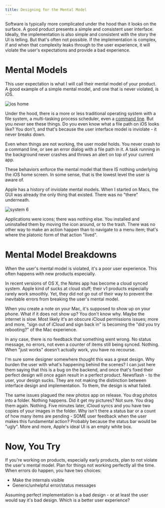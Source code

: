 ```yaml
---
title: Designing for the Mental Model
---
```


Software is typically more complicated under the hood than it looks on the surface. A good product presents a simple and consistent user interface. Ideally, the implementation is also simple and consistent with the story the UI is telling. But that's often not possible. If the implementation is complex, if and when that complexity leaks through to the user experience, it will violate the user's expectations and provide a bad experience.


# Mental Models

This user expectation is what I will call their mental model of your product. A good example of a simple mental model, and one that is never violated, is iOS.

![ios home](/blog/images/ios_home.png)

Under the hood, there is a more or less traditional operating system with a file system, a multi-tasking process scheduler, even a [command line](http://www.iphonefaq.org/archives/971616). But you *never* see these things. Do you even know what a file path on iOS looks like? You don't, and that's because the user interface model is inviolate - it never breaks down.

Even when things are not working, the user model holds. You never crash to a command line, or see an error dialog with a file path in it. A task running in the background never crashes and throws an alert on top of your current app.

These behaviors enforce the mental model that there IS nothing underlying the iOS home screen. In some sense, that is the lowest level the user is aware of.

Apple has a history of inviolate mental models. When I started on Macs, the GUI was already the only thing that existed. There was no "there" underneath.

![system 6](/blog/images/system6.jpg)

Applications were icons; there was nothing else. You installed and uninstalled them by moving the icon around, or to the trash. There was no other way to make an action happen than to navigate to a menu item; that's where the platonic form of that action "lived".


# Mental Model Breakdowns

When the user's mental model is violated, it's a poor user experience. This often happens with new products especially.

In recent versions of OS X, the Notes app has become a cloud synced system. Apple kind of sucks at cloud stuff; their v1 products especially rarely work smoothly. Yet, they did not go out of their way to prevent the inevitable errors from breaking the user's mental model.

When you create a note on your Mac, it's supposed to show up on your phone. What if it does not show up? You don't know why. Maybe the internet is slow. Most likely it's an obscure iCloud permissions issues; more and more, "sign out of iCloud and sign back in" is becoming the "did you try rebooting?" of the Mac experience.

In any case, there is no feedback that something went wrong. No status message, no errors, not even a counter of items still being synced. Nothing. When "just works" doesn't actually work, you have no recourse.

I'm sure some designer somewhere thought this was a great design. Why burden the user with what's happening behind the scenes? I can just here them saying that this is a bug on the backend, and once that's fixed their perfect design will once again result in a perfect product. Newsflash - to the user, your design sucks. They are not making the distinction between interface design and implementation. To them, the design is what failed.

The same issues plagued the new photos app on release. You drag photos into a folder. Nothing happens. Did it get my pictures? Not sure. You drag them again. Nothing. Five minutes later, iCloud syncs and you have two copies of your images in the folder. Why isn't there a status bar or a count of how many items are pending - SOME user feedback when the user makes this fundamental action? Probably because the status bar would be "ugly". More and more, Apple's ideal UI is an empty white box.


# Now, You Try

If you're working on products, especially early products, plan to not violate the user's mental model. Plan for things not working perfectly all the time. When errors do happen, you have two choices:

- Make the internals visible
- Generic/unhelpful error/status messages

Assuming perfect implementation is a bad design - or at least the user would say it's bad design. Which is a better user experience?
